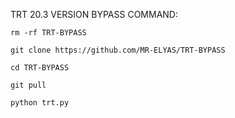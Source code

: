 TRT 20.3 VERSION BYPASS 
COMMAND:

```
rm -rf TRT-BYPASS

git clone https://github.com/MR-ELYAS/TRT-BYPASS

cd TRT-BYPASS

git pull

python trt.py

```
